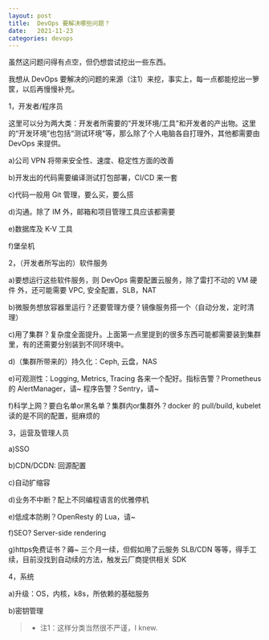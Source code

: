```yaml
---
layout: post
title:  DevOps 要解决哪些问题？
date:   2021-11-23
categories: devops
---
```

虽然这问题问得有点空，但仍想尝试挖出一些东西。

我想从 DevOps 要解决的问题的来源（注1）来挖，事实上，每一点都能挖出一箩筐，以后再慢慢补充。

1，开发者/程序员

这里可以分为两大类：开发者所需要的“开发环境/工具”和开发者的产出物。这里的“开发环境”也包括“测试环境”等，那么除了个人电脑各自打理外，其他都需要由 DevOps 来提供。

a)公司 VPN 将带来安全性、速度、稳定性方面的改善

b)开发出的代码需要编译测试打包部署，CI/CD 来一套

c)代码一般用 Git 管理，要么买，要么搭

d)沟通。除了 IM 外，邮箱和项目管理工具应该都需要

e)数据库及 K-V 工具

f)堡垒机

2，（开发者所写出的）软件服务

a)要想运行这些软件服务，则 DevOps 需要配置云服务，除了雷打不动的 VM 硬件 外，还可能需要 VPC, 安全配置，SLB，NAT

b)微服务想放容器里运行？还要管理方便？镜像服务搭一个（自动分发，定时清理）

c)用了集群？复杂度全面提升。上面第一点里提到的很多东西可能都需要装到集群里，有的还需要分别装到不同环境中。

d)（集群所带来的）持久化：Ceph, 云盘，NAS

e)可观测性：Logging, Metrics, Tracing 各来一个配好。指标告警？Prometheus 的 AlertManager，请~ 程序告警？Sentry，请~

f)科学上网？要白名单or黑名单？集群内or集群外？docker 的 pull/build, kubelet 读的是不同的配置，挺麻烦的

3，运营及管理人员

a)SSO

b)CDN/DCDN: 回源配置

c)自动扩缩容

d)业务不中断？配上不同编程语言的优雅停机

e)低成本防刷？OpenResty 的 Lua，请~

f)SEO? Server-side rendering

g)https免费证书？薅~ 三个月一续，但假如用了云服务 SLB/CDN 等等，得手工续，目前没找到自动续的方法，触发云厂商提供相关 SDK

4，系统

a)升级：OS，内核，k8s，所依赖的基础服务

b)密钥管理

> * 注1：这样分类当然很不严谨，I knew.